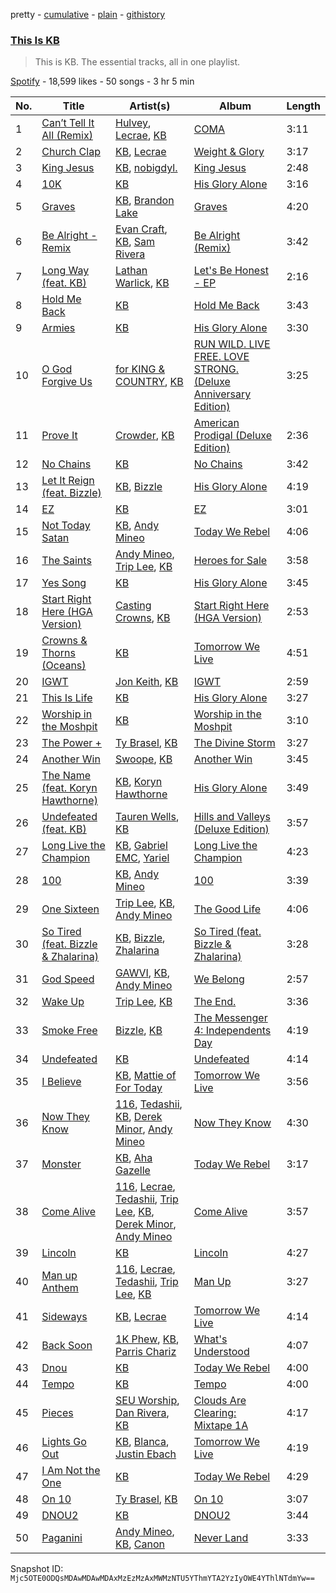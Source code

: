 pretty - [cumulative](/playlists/cumulative/37i9dQZF1DZ06evO4djsfT.md) - [plain](/playlists/plain/37i9dQZF1DZ06evO4djsfT) - [githistory](https://github.githistory.xyz/mackorone/spotify-playlist-archive/blob/main/playlists/plain/37i9dQZF1DZ06evO4djsfT)

### [This Is KB](https://open.spotify.com/playlist/37i9dQZF1DZ06evO4djsfT)

> This is KB\. The essential tracks, all in one playlist.

[Spotify](https://open.spotify.com/user/spotify) - 18,599 likes - 50 songs - 3 hr 5 min

| No. | Title | Artist(s) | Album | Length |
|---|---|---|---|---|
| 1 | [Can’t Tell It All \(Remix\)](https://open.spotify.com/track/3HVeUY3tYnCg7yHe3JN0bS) | [Hulvey](https://open.spotify.com/artist/3zSrc5vUlUxyDdS0KrxFJO), [Lecrae](https://open.spotify.com/artist/1CFCsEqKrCyvAFKOATQHiW), [KB](https://open.spotify.com/artist/77IKXFvO7SpWrq8hflrUXc) | [COMA](https://open.spotify.com/album/1R9kIu20SZDjdKj3KpysYL) | 3:11 |
| 2 | [Church Clap](https://open.spotify.com/track/4iHrXZX4AKJOW58civjs1t) | [KB](https://open.spotify.com/artist/77IKXFvO7SpWrq8hflrUXc), [Lecrae](https://open.spotify.com/artist/1CFCsEqKrCyvAFKOATQHiW) | [Weight & Glory](https://open.spotify.com/album/4gR8HZVG97FFpWrzfvVM8v) | 3:17 |
| 3 | [King Jesus](https://open.spotify.com/track/2ZiFqYVqFov05oVA8QQjEP) | [KB](https://open.spotify.com/artist/77IKXFvO7SpWrq8hflrUXc), [nobigdyl.](https://open.spotify.com/artist/2d8NsBa8O4C6bgQatFP5V4) | [King Jesus](https://open.spotify.com/album/5YJm6pkNV8vFWjqDc9LNDD) | 2:48 |
| 4 | [10K](https://open.spotify.com/track/6RSQJWAsHqCAqhH9cgStE5) | [KB](https://open.spotify.com/artist/77IKXFvO7SpWrq8hflrUXc) | [His Glory Alone](https://open.spotify.com/album/6MnWWXrO1wvrzmGZ7iG1Sj) | 3:16 |
| 5 | [Graves](https://open.spotify.com/track/1CEYsFOS0hAoVxuqtRmaLz) | [KB](https://open.spotify.com/artist/77IKXFvO7SpWrq8hflrUXc), [Brandon Lake](https://open.spotify.com/artist/1bdnGJxkbIIys5Jhk1T74v) | [Graves](https://open.spotify.com/album/7IyWwzTZC4NAGp9Sg0UAKM) | 4:20 |
| 6 | [Be Alright \- Remix](https://open.spotify.com/track/1Uj2EIkCWdfe6XMOscRqBr) | [Evan Craft](https://open.spotify.com/artist/4vEpUOtKWtpotWkuv0Vlx4), [KB](https://open.spotify.com/artist/77IKXFvO7SpWrq8hflrUXc), [Sam Rivera](https://open.spotify.com/artist/4BuHGiGgKtUUHqthu6Ze5x) | [Be Alright \(Remix\)](https://open.spotify.com/album/5CZSvhDtNjRA7kU0FFHxY7) | 3:42 |
| 7 | [Long Way \(feat\. KB\)](https://open.spotify.com/track/4t1eK7Vxy2f4l29qJM6lrP) | [Lathan Warlick](https://open.spotify.com/artist/6Wg68vsyRjVt7TRJsWNWSP), [KB](https://open.spotify.com/artist/77IKXFvO7SpWrq8hflrUXc) | [Let's Be Honest \- EP](https://open.spotify.com/album/6Efeo3hqiEHsi6DXdeVK6Y) | 2:16 |
| 8 | [Hold Me Back](https://open.spotify.com/track/5C5FqRfbXF9oY4HSRYyqn3) | [KB](https://open.spotify.com/artist/77IKXFvO7SpWrq8hflrUXc) | [Hold Me Back](https://open.spotify.com/album/2jGC7NrvufO6RAbDn60NTU) | 3:43 |
| 9 | [Armies](https://open.spotify.com/track/0xn6LxYghEct04MQTcrtrJ) | [KB](https://open.spotify.com/artist/77IKXFvO7SpWrq8hflrUXc) | [His Glory Alone](https://open.spotify.com/album/6MnWWXrO1wvrzmGZ7iG1Sj) | 3:30 |
| 10 | [O God Forgive Us](https://open.spotify.com/track/2dBpNhfNCT1XkBRAOdam5J) | [for KING & COUNTRY](https://open.spotify.com/artist/3sDbKMebVH2VYcRSl7u1VC), [KB](https://open.spotify.com/artist/77IKXFvO7SpWrq8hflrUXc) | [RUN WILD\. LIVE FREE\. LOVE STRONG\. \(Deluxe Anniversary Edition\)](https://open.spotify.com/album/3JgsuH1i4ddVP4Ke5zf87I) | 3:25 |
| 11 | [Prove It](https://open.spotify.com/track/1tGKjMflcFTEY2IOzKhwLe) | [Crowder](https://open.spotify.com/artist/39xmI59WrIMyyJjSDq6WCu), [KB](https://open.spotify.com/artist/77IKXFvO7SpWrq8hflrUXc) | [American Prodigal \(Deluxe Edition\)](https://open.spotify.com/album/5UnaAIuMRqSBeBWY3XM0FQ) | 2:36 |
| 12 | [No Chains](https://open.spotify.com/track/2B8OrKU8suMxTx2PcuuSIG) | [KB](https://open.spotify.com/artist/77IKXFvO7SpWrq8hflrUXc) | [No Chains](https://open.spotify.com/album/0IyI0N52hnLYyBRoeB0EAr) | 3:42 |
| 13 | [Let It Reign \(feat\. Bizzle\)](https://open.spotify.com/track/51ibczFjbaSrxynt6yKKah) | [KB](https://open.spotify.com/artist/77IKXFvO7SpWrq8hflrUXc), [Bizzle](https://open.spotify.com/artist/0P8V2XSw1mIo8739T1qjzr) | [His Glory Alone](https://open.spotify.com/album/6MnWWXrO1wvrzmGZ7iG1Sj) | 4:19 |
| 14 | [EZ](https://open.spotify.com/track/05BVRn8zyr2xhLz2V4IdZV) | [KB](https://open.spotify.com/artist/77IKXFvO7SpWrq8hflrUXc) | [EZ](https://open.spotify.com/album/1sus1FubvrFW0FOg1F2YCZ) | 3:01 |
| 15 | [Not Today Satan](https://open.spotify.com/track/1oKdabnq8pKhjM79yUNN93) | [KB](https://open.spotify.com/artist/77IKXFvO7SpWrq8hflrUXc), [Andy Mineo](https://open.spotify.com/artist/1TMrnxBwZfmfRxsGzkNIHw) | [Today We Rebel](https://open.spotify.com/album/4F78fdhOqb861NcldgbPTH) | 4:06 |
| 16 | [The Saints](https://open.spotify.com/track/6OJgPdiryjvefJC3fsDAuA) | [Andy Mineo](https://open.spotify.com/artist/1TMrnxBwZfmfRxsGzkNIHw), [Trip Lee](https://open.spotify.com/artist/12H1Dmi64fAmmARrsyVFzy), [KB](https://open.spotify.com/artist/77IKXFvO7SpWrq8hflrUXc) | [Heroes for Sale](https://open.spotify.com/album/4Ok6ziWADtgdRcy4nixjtL) | 3:58 |
| 17 | [Yes Song](https://open.spotify.com/track/5AeWSEIYAoK3o4BydeX0Ec) | [KB](https://open.spotify.com/artist/77IKXFvO7SpWrq8hflrUXc) | [His Glory Alone](https://open.spotify.com/album/6MnWWXrO1wvrzmGZ7iG1Sj) | 3:45 |
| 18 | [Start Right Here \(HGA Version\)](https://open.spotify.com/track/6iLtLgh5wyYIN4OVgxiSAV) | [Casting Crowns](https://open.spotify.com/artist/6eJqAWJdd8JhAN1pQGie4r), [KB](https://open.spotify.com/artist/77IKXFvO7SpWrq8hflrUXc) | [Start Right Here \(HGA Version\)](https://open.spotify.com/album/0k32rDwHYgyV5Zk6GvaVHQ) | 2:53 |
| 19 | [Crowns & Thorns \(Oceans\)](https://open.spotify.com/track/4odWmR05uVl3Adkas6Ap9e) | [KB](https://open.spotify.com/artist/77IKXFvO7SpWrq8hflrUXc) | [Tomorrow We Live](https://open.spotify.com/album/5ZjHNjAwBW3atSfIfkCQpR) | 4:51 |
| 20 | [IGWT](https://open.spotify.com/track/13eWduFiVbu83T2Sm5hAIf) | [Jon Keith](https://open.spotify.com/artist/0PUc1lwaZpPJaMr0v4Gdvo), [KB](https://open.spotify.com/artist/77IKXFvO7SpWrq8hflrUXc) | [IGWT](https://open.spotify.com/album/79MvjuFzYGvLVXzURjgNsT) | 2:59 |
| 21 | [This Is Life](https://open.spotify.com/track/3X5yUONtNNQgSx7vXhSci0) | [KB](https://open.spotify.com/artist/77IKXFvO7SpWrq8hflrUXc) | [His Glory Alone](https://open.spotify.com/album/6MnWWXrO1wvrzmGZ7iG1Sj) | 3:27 |
| 22 | [Worship in the Moshpit](https://open.spotify.com/track/6MHQObYccj0fpYH3NnxewV) | [KB](https://open.spotify.com/artist/77IKXFvO7SpWrq8hflrUXc) | [Worship in the Moshpit](https://open.spotify.com/album/3ccBgpEeVPly4YAOLBDuPX) | 3:10 |
| 23 | [The Power +](https://open.spotify.com/track/2cF2KO5fdHfoUBo4DAxO7L) | [Ty Brasel](https://open.spotify.com/artist/419NjKezGEJOVPtiymCp2p), [KB](https://open.spotify.com/artist/77IKXFvO7SpWrq8hflrUXc) | [The Divine Storm](https://open.spotify.com/album/5FviCI60k4C6DI0bxFqfDe) | 3:27 |
| 24 | [Another Win](https://open.spotify.com/track/7sLlmRNA9DoY4Ijrl6jbzY) | [Swoope](https://open.spotify.com/artist/78ZdtwvDD5zTElro6EGkcU), [KB](https://open.spotify.com/artist/77IKXFvO7SpWrq8hflrUXc) | [Another Win](https://open.spotify.com/album/7veYjJEJdSVMaxU9NBIObU) | 3:45 |
| 25 | [The Name \(feat\. Koryn Hawthorne\)](https://open.spotify.com/track/1OLkuTadZZSdfzgUeemRsU) | [KB](https://open.spotify.com/artist/77IKXFvO7SpWrq8hflrUXc), [Koryn Hawthorne](https://open.spotify.com/artist/03qM4LmPCrR7CuHTE0WAIW) | [His Glory Alone](https://open.spotify.com/album/6MnWWXrO1wvrzmGZ7iG1Sj) | 3:49 |
| 26 | [Undefeated \(feat\. KB\)](https://open.spotify.com/track/3MU0cqyxgy3jc3Z4mu766m) | [Tauren Wells](https://open.spotify.com/artist/3SKza3YPBri1k43LB1Tqy4), [KB](https://open.spotify.com/artist/77IKXFvO7SpWrq8hflrUXc) | [Hills and Valleys \(Deluxe Edition\)](https://open.spotify.com/album/30BOQ9C4YXbORhmIpvMrVw) | 3:57 |
| 27 | [Long Live the Champion](https://open.spotify.com/track/6fUxgWa744fqILNOVFrysp) | [KB](https://open.spotify.com/artist/77IKXFvO7SpWrq8hflrUXc), [Gabriel EMC](https://open.spotify.com/artist/0rOLLmeuTbBAx7YKcVEECH), [Yariel](https://open.spotify.com/artist/2eu1Av4h29jABu0xlHSt2T) | [Long Live the Champion](https://open.spotify.com/album/0AN00aCqSqB60vYCBInkDW) | 4:23 |
| 28 | [100](https://open.spotify.com/track/30lW7sca9vsJThBCifkwGo) | [KB](https://open.spotify.com/artist/77IKXFvO7SpWrq8hflrUXc), [Andy Mineo](https://open.spotify.com/artist/1TMrnxBwZfmfRxsGzkNIHw) | [100](https://open.spotify.com/album/7BQy4Rm4CRWGyBKei9CJFv) | 3:39 |
| 29 | [One Sixteen](https://open.spotify.com/track/0PxHrnV45CQascq6nWBnLT) | [Trip Lee](https://open.spotify.com/artist/12H1Dmi64fAmmARrsyVFzy), [KB](https://open.spotify.com/artist/77IKXFvO7SpWrq8hflrUXc), [Andy Mineo](https://open.spotify.com/artist/1TMrnxBwZfmfRxsGzkNIHw) | [The Good Life](https://open.spotify.com/album/4isPEpuar7DBekswZNoawh) | 4:06 |
| 30 | [So Tired \(feat\. Bizzle & Zhalarina\)](https://open.spotify.com/track/2TYtWTZO97F1Uyuwov8wSk) | [KB](https://open.spotify.com/artist/77IKXFvO7SpWrq8hflrUXc), [Bizzle](https://open.spotify.com/artist/0P8V2XSw1mIo8739T1qjzr), [Zhalarina](https://open.spotify.com/artist/4YGH9xeBuphWZaiiWmG8sC) | [So Tired \(feat\. Bizzle & Zhalarina\)](https://open.spotify.com/album/4pLXkCFVxFL1yNy85N3vSb) | 3:28 |
| 31 | [God Speed](https://open.spotify.com/track/4LAXqhv4DfNMICQKEWw8dC) | [GAWVI](https://open.spotify.com/artist/0oPd8f0W82Tgrazx2PYNab), [KB](https://open.spotify.com/artist/77IKXFvO7SpWrq8hflrUXc), [Andy Mineo](https://open.spotify.com/artist/1TMrnxBwZfmfRxsGzkNIHw) | [We Belong](https://open.spotify.com/album/2m6yXR1LYIwvoKH4fpdKKS) | 2:57 |
| 32 | [Wake Up](https://open.spotify.com/track/5XBGxROlpdJYueRfu9C4hO) | [Trip Lee](https://open.spotify.com/artist/12H1Dmi64fAmmARrsyVFzy), [KB](https://open.spotify.com/artist/77IKXFvO7SpWrq8hflrUXc) | [The End.](https://open.spotify.com/album/04pUvZNdQT3sT8jJ7Iulwr) | 3:36 |
| 33 | [Smoke Free](https://open.spotify.com/track/4N0kn2312eWP0ufX6O6lkZ) | [Bizzle](https://open.spotify.com/artist/0P8V2XSw1mIo8739T1qjzr), [KB](https://open.spotify.com/artist/77IKXFvO7SpWrq8hflrUXc) | [The Messenger 4: Independents Day](https://open.spotify.com/album/0mi8gsJuVUlshWtP5yaq3U) | 4:19 |
| 34 | [Undefeated](https://open.spotify.com/track/23aDfyOz4nmNTt3iyjl6Yc) | [KB](https://open.spotify.com/artist/77IKXFvO7SpWrq8hflrUXc) | [Undefeated](https://open.spotify.com/album/5uVvaONs9KIUec16x6w8ex) | 4:14 |
| 35 | [I Believe](https://open.spotify.com/track/67Up1s05wqRlG7sy0PWMlO) | [KB](https://open.spotify.com/artist/77IKXFvO7SpWrq8hflrUXc), [Mattie of For Today](https://open.spotify.com/artist/7BjHKoCoguN4piT5nr7F5z) | [Tomorrow We Live](https://open.spotify.com/album/5ZjHNjAwBW3atSfIfkCQpR) | 3:56 |
| 36 | [Now They Know](https://open.spotify.com/track/1wfY6AQT8zIY9CVyd8Iy79) | [116](https://open.spotify.com/artist/7tTsvTUJ7lXBezazP5jU72), [Tedashii](https://open.spotify.com/artist/4c6lhwoOrmgNWvl0GxHlW1), [KB](https://open.spotify.com/artist/77IKXFvO7SpWrq8hflrUXc), [Derek Minor](https://open.spotify.com/artist/3fn8lZLy7Q61AXCWWPYC4B), [Andy Mineo](https://open.spotify.com/artist/1TMrnxBwZfmfRxsGzkNIHw) | [Now They Know](https://open.spotify.com/album/6lpJPDD0Z1nY8HtvPBjG2c) | 4:30 |
| 37 | [Monster](https://open.spotify.com/track/6Rbk8g1VWn2aXZXyNqP7Xb) | [KB](https://open.spotify.com/artist/77IKXFvO7SpWrq8hflrUXc), [Aha Gazelle](https://open.spotify.com/artist/7suLW93RkuQKWb4WTI5F14) | [Today We Rebel](https://open.spotify.com/album/4F78fdhOqb861NcldgbPTH) | 3:17 |
| 38 | [Come Alive](https://open.spotify.com/track/7cSgDrUh6ZAv25JgOPlyOB) | [116](https://open.spotify.com/artist/7tTsvTUJ7lXBezazP5jU72), [Lecrae](https://open.spotify.com/artist/1CFCsEqKrCyvAFKOATQHiW), [Tedashii](https://open.spotify.com/artist/4c6lhwoOrmgNWvl0GxHlW1), [Trip Lee](https://open.spotify.com/artist/12H1Dmi64fAmmARrsyVFzy), [KB](https://open.spotify.com/artist/77IKXFvO7SpWrq8hflrUXc), [Derek Minor](https://open.spotify.com/artist/3fn8lZLy7Q61AXCWWPYC4B), [Andy Mineo](https://open.spotify.com/artist/1TMrnxBwZfmfRxsGzkNIHw) | [Come Alive](https://open.spotify.com/album/4nrf0EltbsBbUX5fSJjF2W) | 3:57 |
| 39 | [Lincoln](https://open.spotify.com/track/7KsSc1CI3GAbcsqv2t0G6K) | [KB](https://open.spotify.com/artist/77IKXFvO7SpWrq8hflrUXc) | [Lincoln](https://open.spotify.com/album/1BgrsZr2sx0dEiK18sZGd9) | 4:27 |
| 40 | [Man up Anthem](https://open.spotify.com/track/4HSyxvkoA2MKKVh13ruWLI) | [116](https://open.spotify.com/artist/7tTsvTUJ7lXBezazP5jU72), [Lecrae](https://open.spotify.com/artist/1CFCsEqKrCyvAFKOATQHiW), [Tedashii](https://open.spotify.com/artist/4c6lhwoOrmgNWvl0GxHlW1), [Trip Lee](https://open.spotify.com/artist/12H1Dmi64fAmmARrsyVFzy), [KB](https://open.spotify.com/artist/77IKXFvO7SpWrq8hflrUXc) | [Man Up](https://open.spotify.com/album/6fSKi6TfeqQazb9QlpfRUy) | 3:27 |
| 41 | [Sideways](https://open.spotify.com/track/7qzqx1R7HHWKcwioMAqX2M) | [KB](https://open.spotify.com/artist/77IKXFvO7SpWrq8hflrUXc), [Lecrae](https://open.spotify.com/artist/1CFCsEqKrCyvAFKOATQHiW) | [Tomorrow We Live](https://open.spotify.com/album/5ZjHNjAwBW3atSfIfkCQpR) | 4:14 |
| 42 | [Back Soon](https://open.spotify.com/track/4H20Cd4jvIZsdOKnFuCGAM) | [1K Phew](https://open.spotify.com/artist/6CQGrt3AJ2gx5oMSR0mwbl), [KB](https://open.spotify.com/artist/77IKXFvO7SpWrq8hflrUXc), [Parris Chariz](https://open.spotify.com/artist/2Vt6gyhUH7Vj2cybfQWOqM) | [What's Understood](https://open.spotify.com/album/5yjpMVAQ1f4DurUP67RcKR) | 4:07 |
| 43 | [Dnou](https://open.spotify.com/track/2fBhHFsXlV23ENM4nEBsVT) | [KB](https://open.spotify.com/artist/77IKXFvO7SpWrq8hflrUXc) | [Today We Rebel](https://open.spotify.com/album/4F78fdhOqb861NcldgbPTH) | 4:00 |
| 44 | [Tempo](https://open.spotify.com/track/2qFykEZQhO43nt6Kbg0IFk) | [KB](https://open.spotify.com/artist/77IKXFvO7SpWrq8hflrUXc) | [Tempo](https://open.spotify.com/album/7CHHpR5lbHnnNdY2blhDhi) | 4:00 |
| 45 | [Pieces](https://open.spotify.com/track/2S9t3jIPnEs7zlTzZHPbEQ) | [SEU Worship](https://open.spotify.com/artist/7M7UXUwtz3Wb25PVS8dwHs), [Dan Rivera](https://open.spotify.com/artist/0AMYyPxXhg0YdrIrLaWD31), [KB](https://open.spotify.com/artist/77IKXFvO7SpWrq8hflrUXc) | [Clouds Are Clearing: Mixtape 1A](https://open.spotify.com/album/3saIlADNT5151AhQnPxEIQ) | 4:17 |
| 46 | [Lights Go Out](https://open.spotify.com/track/5TYKPiZtHh02L0Xx8Prkiv) | [KB](https://open.spotify.com/artist/77IKXFvO7SpWrq8hflrUXc), [Blanca](https://open.spotify.com/artist/0GMSpOzEVXA4kboHiyvddO), [Justin Ebach](https://open.spotify.com/artist/7lAEeQHAtYITsUktcK80m9) | [Tomorrow We Live](https://open.spotify.com/album/5ZjHNjAwBW3atSfIfkCQpR) | 4:19 |
| 47 | [I Am Not the One](https://open.spotify.com/track/5PRBy8y79B3xM2Kx3tJbmb) | [KB](https://open.spotify.com/artist/77IKXFvO7SpWrq8hflrUXc) | [Today We Rebel](https://open.spotify.com/album/4F78fdhOqb861NcldgbPTH) | 4:29 |
| 48 | [On 10](https://open.spotify.com/track/2KR3XkJdsVJrF1ISG1QbLy) | [Ty Brasel](https://open.spotify.com/artist/419NjKezGEJOVPtiymCp2p), [KB](https://open.spotify.com/artist/77IKXFvO7SpWrq8hflrUXc) | [On 10](https://open.spotify.com/album/1o2f9ssb08V2XSRichmBT1) | 3:07 |
| 49 | [DNOU2](https://open.spotify.com/track/5E1Np2je3NS2ucYjgoZwrM) | [KB](https://open.spotify.com/artist/77IKXFvO7SpWrq8hflrUXc) | [DNOU2](https://open.spotify.com/album/3cCoAz0jHGTo5SQXBi2w69) | 3:44 |
| 50 | [Paganini](https://open.spotify.com/track/66UXoQx5oMbil1UWDXDIW0) | [Andy Mineo](https://open.spotify.com/artist/1TMrnxBwZfmfRxsGzkNIHw), [KB](https://open.spotify.com/artist/77IKXFvO7SpWrq8hflrUXc), [Canon](https://open.spotify.com/artist/1dIjbaW9JTTQQ7ufrQnGsq) | [Never Land](https://open.spotify.com/album/5HMbGgihB0YZlcLzqAKqa5) | 3:33 |

Snapshot ID: `Mjc5OTE0ODQsMDAwMDAwMDAxMzEzMzAxMWMzNTU5YThmYTA2YzIyOWE4YThlNTdmYw==`
